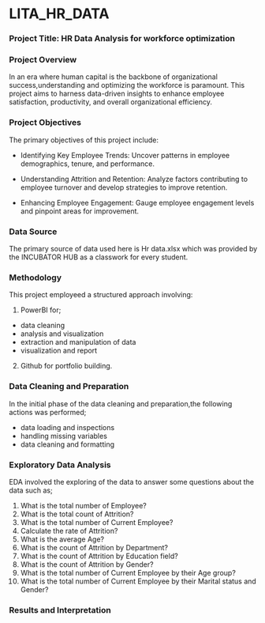 # LITA_HR_DATA

### Project Title: HR Data Analysis for workforce optimization

### Project Overview

In an era where human capital is the backbone of organizational success,understanding and optimizing the workforce is paramount. This project aims to harness data-driven insights to enhance employee satisfaction, productivity, and overall organizational efficiency.

### Project Objectives

The primary objectives of this project include:

- Identifying Key Employee Trends: Uncover patterns in employee demographics, tenure, and performance.

- Understanding Attrition and Retention: Analyze factors contributing to employee turnover and develop strategies to improve retention.

- Enhancing Employee Engagement: Gauge employee engagement levels and pinpoint areas for improvement.

### Data Source

The primary source of data used here is Hr data.xlsx which was provided by the INCUBATOR HUB as a classwork for every student. 

### Methodology
This project employeed a structured approach involving:
1. PowerBI for;
- data cleaning
- analysis and visualization
- extraction and manipulation of data
- visualization and report
2. Github for portfolio building.

### Data Cleaning and Preparation

In the initial phase of the data cleaning and preparation,the following actions was performed;
- data loading and inspections
- handling missing variables
- data cleaning and formatting

### Exploratory Data Analysis
EDA involved the exploring of the data to answer some questions about the data such as;
1. What is the total number of Employee?
2. What is the total count of Attrition?
3. What is the total number of Current Employee?
4. Calculate the rate of Attrition?
5. What is the average Age?
6. What is the count of Attrition by Department?
7. What is the count of Attrition by Education field?
8. What is the count of Attrition by Gender?
9. What is the total number of Current Employee by their Age group?
10. What is the total number of Current Employee by their Marital status and Gender?

### Results and Interpretation


